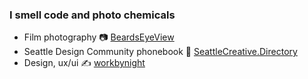 ### I smell code and photo chemicals

- Film photography 📷   [BeardsEyeView](https://www.beardseyeview.com)
- Seattle Design Community phonebook 📖   [SeattleCreative.Directory](https://seattlecreative.directory)
- Design, ux/ui ✍️   [workbynight](https://www.jonmccon.com)

<!--
**jonmccon/jonmccon** is a ✨ _special_ ✨ repository because its `README.md` (this file) appears on your GitHub profile.



- 🔭 I’m currently working on ...
- 🌱 I’m currently learning ...
- 👯 I’m looking to collaborate on ...
- 🤔 I’m looking for help with ...
- 💬 Ask me about ...
- 📫 How to reach me: ...
- 😄 Pronouns: ...
- ⚡ Fun fact: ...
-->

